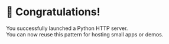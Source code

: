 # 🎉 Congratulations!

You successfully launched a Python HTTP server.  
You can now reuse this pattern for hosting small apps or demos.

